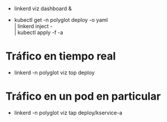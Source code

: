 * linkerd viz dashboard &

* kubectl get -n polyglot deploy -o yaml \
  | linkerd inject - \
  | kubectl apply -f -a

# Tráfico en tiempo real

* linkerd -n polyglot viz top deploy

# Tráfico en un pod en particular

* linkerd -n polyglot viz tap deploy/kservice-a
